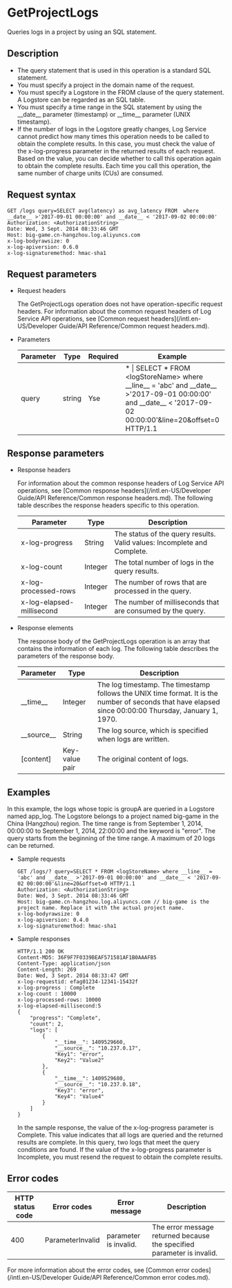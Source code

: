 # GetProjectLogs

Queries logs in a project by using an SQL statement.

## Description

-   The query statement that is used in this operation is a standard SQL statement.
-   You must specify a project in the domain name of the request.
-   You must specify a Logstore in the FROM clause of the query statement. A Logstore can be regarded as an SQL table.
-   You must specify a time range in the SQL statement by using the \_\_date\_\_ parameter \(timestamp\) or \_\_time\_\_ parameter \(UNIX timestamp\).
-   If the number of logs in the Logstore greatly changes, Log Service cannot predict how many times this operation needs to be called to obtain the complete results. In this case, you must check the value of the x-log-progress parameter in the returned results of each request. Based on the value, you can decide whether to call this operation again to obtain the complete results. Each time you call this operation, the same number of charge units \(CUs\) are consumed.

## Request syntax

```
GET /logs query=SELECT avg(latency) as avg_latency FROM  where __date__ >'2017-09-01 00:00:00' and __date__ < '2017-09-02 00:00:00'
Authorization: <AuthorizationString>
Date: Wed, 3 Sept. 2014 08:33:46 GMT
Host: big-game.cn-hangzhou.log.aliyuncs.com
x-log-bodyrawsize: 0
x-log-apiversion: 0.6.0
x-log-signaturemethod: hmac-sha1
```

## Request parameters

-   Request headers

    The GetProjectLogs operation does not have operation-specific request headers. For information about the common request headers of Log Service API operations, see [Common request headers](/intl.en-US/Developer Guide/API Reference/Common request headers.md).

-   Parameters

    |Parameter|Type|Required|Example|Description|
    |---------|----|--------|-------|-----------|
    |query|string|Yse|\* \| SELECT \* FROM <logStoreName\> where \_\_line\_\_ = 'abc' and \_\_date\_\_ \>'2017-09-01 00:00:00' and \_\_date\_\_ < '2017-09-02 00:00:00'&line=20&offset=0 HTTP/1.1|The SQL statement|


## Response parameters

-   Response headers

    For information about the common response headers of Log Service API operations, see [Common response headers](/intl.en-US/Developer Guide/API Reference/Common response headers.md). The following table describes the response headers specific to this operation.

    |Parameter|Type|Description|
    |---------|----|-----------|
    |x-log-progress|String|The status of the query results. Valid values: Incomplete and Complete.|
    |x-log-count|Integer|The total number of logs in the query results.|
    |x-log-processed-rows|Integer|The number of rows that are processed in the query.|
    |x-log-elapsed-millisecond|Integer|The number of milliseconds that are consumed by the query.|

-   Response elements

    The response body of the GetProjectLogs operation is an array that contains the information of each log. The following table describes the parameters of the response body.

    |Parameter|Type|Description|
    |---------|----|-----------|
    |\_\_time\_\_|Integer|The log timestamp. The timestamp follows the UNIX time format. It is the number of seconds that have elapsed since 00:00:00 Thursday, January 1, 1970.|
    |\_\_source\_\_|String|The log source, which is specified when logs are written.|
    |\[content\]|Key-value pair|The original content of logs.|


## Examples

In this example, the logs whose topic is groupA are queried in a Logstore named app\_log. The Logstore belongs to a project named big-game in the China \(Hangzhou\) region. The time range is from September 1, 2014, 00:00:00 to September 1, 2014, 22:00:00 and the keyword is "error". The query starts from the beginning of the time range. A maximum of 20 logs can be returned.

-   Sample requests

    ```
    GET /logs/? query=SELECT * FROM <logStoreName> where __line__ = 'abc' and __date__ >'2017-09-01 00:00:00' and __date__ < '2017-09-02 00:00:00'&line=20&offset=0 HTTP/1.1
    Authorization: <AuthorizationString>
    Date: Wed, 3 Sept. 2014 08:33:46 GMT
    Host: big-game.cn-hangzhou.log.aliyuncs.com // big-game is the project name. Replace it with the actual project name.
    x-log-bodyrawsize: 0
    x-log-apiversion: 0.4.0
    x-log-signaturemethod: hmac-sha1
    ```

-   Sample responses

    ```
    HTTP/1.1 200 OK
    Content-MD5: 36F9F7F0339BEAF571581AF1B0AAAFB5
    Content-Type: application/json
    Content-Length: 269
    Date: Wed, 3 Sept. 2014 08:33:47 GMT
    x-log-requestid: efag01234-12341-15432f
    x-log-progress : Complete
    x-log-count : 10000
    x-log-processed-rows: 10000
    x-log-elapsed-millisecond:5
    {
        "progress": "Complete",
        "count": 2,
        "logs": [
            {
                "__time__": 1409529660,
                "__source__": "10.237.0.17",
                "Key1": "error",
                "Key2": "Value2"
            },
            {
                "__time__": 1409529680,
                "__source__": "10.237.0.18",
                "Key3": "error",
                "Key4": "Value4"
            }
        ]
    }
    ```

    In the sample response, the value of the x-log-progress parameter is Complete. This value indicates that all logs are queried and the returned results are complete. In this query, two logs that meet the query conditions are found. If the value of the x-log-progress parameter is Incomplete, you must resend the request to obtain the complete results.


## Error codes

|HTTP status code|Error codes|Error message|Description|
|----------------|-----------|-------------|-----------|
|400|ParameterInvalid|parameter is invalid.|The error message returned because the specified parameter is invalid.|

For more information about the error codes, see [Common error codes](/intl.en-US/Developer Guide/API Reference/Common error codes.md).

